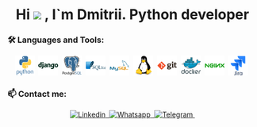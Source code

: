 <div id="text" align="center">
  <h1>
    Hi
    <img src="https://media.giphy.com/media/hvRJCLFzcasrR4ia7z/giphy.gif" width="30px"/>
    , I`m Dmitrii. Python developer
  </h1>
</div>

### :hammer_and_wrench: Languages and Tools:
<div id="icons" align="center">
  <img src="https://github.com/devicons/devicon/blob/master/icons/python/python-original-wordmark.svg" title="Python" alt="Python" width="40" height="40"/>&nbsp;
  <img src="https://github.com/devicons/devicon/blob/master/icons/django/django-plain-wordmark.svg" title="Django" alt="Django" width="40" height="40"/>&nbsp;
  <img src="https://github.com/devicons/devicon/blob/master/icons/postgresql/postgresql-original-wordmark.svg" title="Postgresql" alt="Postgresql" width="40" height="40"/>&nbsp;
  <img src="https://github.com/devicons/devicon/blob/master/icons/sqlite/sqlite-original-wordmark.svg" title="Sqlite" alt="Sqlite" width="40" height="40"/>&nbsp;
  <img src="https://github.com/devicons/devicon/blob/master/icons/mysql/mysql-original-wordmark.svg" title="Mysql" alt="Mysql" width="40" height="40"/>&nbsp;
  <img src="https://github.com/devicons/devicon/blob/master/icons/linux/linux-original.svg" title="Linux" alt="Linux" width="40" height="40"/>&nbsp;
  <img src="https://github.com/devicons/devicon/blob/master/icons/git/git-original-wordmark.svg" title="Git" alt="Git" width="40" height="40"/>&nbsp;
  <img src="https://github.com/devicons/devicon/blob/master/icons/docker/docker-original-wordmark.svg" title="Docker" alt="Docker" width="40" height="40"/>&nbsp;
  <img src="https://github.com/devicons/devicon/blob/master/icons/nginx/nginx-original.svg" title="Nginx" alt="Nginx" width="40" height="40"/>&nbsp;
  <img src="https://github.com/devicons/devicon/blob/master/icons/jira/jira-original-wordmark.svg" title="Jira" alt="Jira" width="40" height="40"/>&nbsp;
</div>

### :mailbox: Contact me:
<div id="contact" align="center">
  <a href="https://www.linkedin.com/in/boginskii/">
    <img src="https://e7.pngegg.com/pngimages/256/1011/png-clipart-linkedin-computer-icons-social-networking-service-user-profile-register-miscellaneous-blue.png" title="Linkedin" alt="Linkedin" width="40" height="40"/>&nbsp;
  </a>
  <a href="https://web.whatsapp.com/">
    <img src="https://cdn-icons-png.flaticon.com/512/3938/3938041.png" title="Whatsapp" alt="Whatsapp" width="40" height="40"/>&nbsp;
  </a>
  <a href="https://web.telegram.org/k/">
    <img src="https://cdn-icons-png.flaticon.com/512/3536/3536661.png" title="Telegram" alt="Telegram" width="40" height="40"/>&nbsp;
  </a>
</div>
